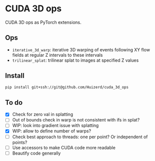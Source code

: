 # CUDA 3D ops

CUDA 3D ops as PyTorch extensions.

## Ops

- `iterative_3d_warp`: iterative 3D warping of events following XY flow fields at regular Z intervals to these intervals
- `trilinear_splat`: trilinear splat to images at specified Z values

## Install

```bash
pip install git+ssh://git@github.com/Huizerd/cuda_3d_ops
```

## To do

- [x] Check for zero val in splatting
- [ ] Out of bounds check in warp is not consistent with ifs in splat?
- [ ] WIP: look into gradient issue with splatting
- [x] WIP: allow to define number of warps?
- [ ] Check best approach to threads: one per point? Or independent of points?
- [ ] Use accessors to make CUDA code more readable
- [ ] Beautify code generally

